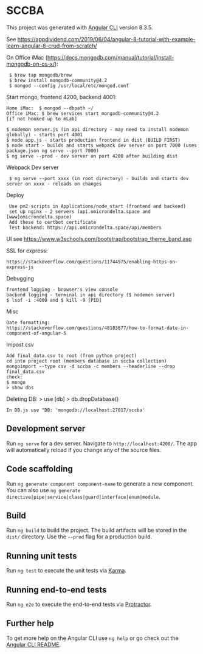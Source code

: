 # SCCBA

This project was generated with [Angular CLI](https://github.com/angular/angular-cli) version 8.3.5.

 See https://appdividend.com/2019/06/04/angular-8-tutorial-with-example-learn-angular-8-crud-from-scratch/
     
 On Office iMac (https://docs.mongodb.com/manual/tutorial/install-mongodb-on-os-x/):
 
     $ brew tap mongodb/brew
     $ brew install mongodb-community@4.2
     $ mongod --config /usr/local/etc/mongod.conf

   Start mongo, frontend 4200, backend 4001: 
  
    Home iMac:  $ mongod --dbpath ~/
    Office iMac: $ brew services start mongodb-community@4.2
    [if not hooked up to mLab]
    
    $ nodemon server.js (in api directory - may need to install nodemon globally) - starts port 4001
    $ node app.js - starts production frontend in dist (BUILD FIRST)
    $ node start - builds and starts webpack dev server on port 7000 (uses package.json ng serve --port 7000)
    $ ng serve --prod - dev server on port 4200 after building dist
    
 Webpack Dev server
 
     $ ng serve --port xxxx (in root directory) - builds and starts dev server on xxxx - reloads on changes
     
 Deploy
 
     Use pm2 scripts in Applications/node_start (frontend and backend)
     set up nginx - 2 servers (api.omicrondelta.space and [www]omicrondelta.space)
     Add these to certbot certificate
     Test backend: https://api.omicrondelta.space/api/members
 
     

  UI see https://www.w3schools.com/bootstrap/bootstrap_theme_band.asp

    
  SSL for express:
  
    https://stackoverflow.com/questions/11744975/enabling-https-on-express-js
    
    
  Debugging
  
    frontend logging - browser's view console
    backend logging - terminal in api directory ($ nodemon server)
    $ lsof -i :4000 and $ kill -9 [PID]


 Misc
 
    Date formatting:
    https://stackoverflow.com/questions/48183677/how-to-format-date-in-component-of-angular-5
    
Impost csv

    Add final_data.csv to root (from python project)
    cd into project root (members database in sccba collection)
    mongoimport --type csv -d sccba -c members --headerline --drop final_data.csv
    check:
    $ mongo
    > show dbs

   Deleting DB:
    > use [db]
    > db.dropDatabase()

    In DB.js use "DB: 'mongodb://localhost:27017/sccba'
    


## Development server

Run `ng serve` for a dev server. Navigate to `http://localhost:4200/`. The app will automatically reload if you change any of the source files.

## Code scaffolding

Run `ng generate component component-name` to generate a new component. You can also use `ng generate directive|pipe|service|class|guard|interface|enum|module`.

## Build

Run `ng build` to build the project. The build artifacts will be stored in the `dist/` directory. Use the `--prod` flag for a production build.

## Running unit tests

Run `ng test` to execute the unit tests via [Karma](https://karma-runner.github.io).

## Running end-to-end tests

Run `ng e2e` to execute the end-to-end tests via [Protractor](http://www.protractortest.org/).

## Further help

To get more help on the Angular CLI use `ng help` or go check out the [Angular CLI README](https://github.com/angular/angular-cli/blob/master/README.md).
